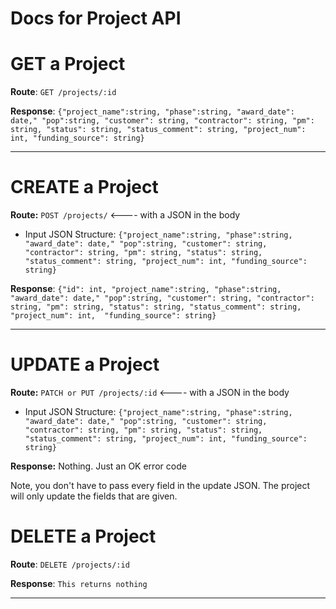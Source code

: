 Docs for Project API
===

# GET a Project
**Route**: `GET /projects/:id`

**Response**: `{"project_name":string, "phase":string, "award_date": date," "pop":string, "customer": string,
 "contractor": string, "pm": string, "status": string, "status_comment": string, "project_num": int, "funding_source": string}`

---

# CREATE a Project

**Route:** `POST /projects/` <---- with a JSON in the body

* Input JSON Structure: `{"project_name":string, "phase":string, "award_date": date," "pop":string, "customer": string,
                         "contractor": string, "pm": string, "status": string, "status_comment": string, "project_num": int, "funding_source": string}`

**Response**: `{"id": int, "project_name":string, "phase":string, "award_date": date," "pop":string, "customer": string,
                "contractor": string, "pm": string, "status": string, "status_comment": string, "project_num": int, 
"funding_source": string}`

---

# UPDATE a Project 

**Route:** `PATCH or PUT /projects/:id` <---- with a JSON in the body

* Input JSON Structure: `{"project_name":string, "phase":string, "award_date": date," "pop":string, "customer": string,
                          "contractor": string, "pm": string, "status": string, "status_comment": string,
  "project_num": int, "funding_source": string}`

**Response:** Nothing. Just an OK error code

Note, you don't have to pass every field in the update JSON. The project will only update the fields that are given. 

# DELETE a Project
**Route**: `DELETE /projects/:id`

**Response**: `This returns nothing`

---
 